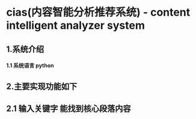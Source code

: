 # cias(内容智能分析推荐系统) - content intelligent analyzer system
## 1.系统介绍
#### 1.1 系统语言 python
## 2.主要实现功能如下
## 2.1 输入关键字 能找到核心段落内容
